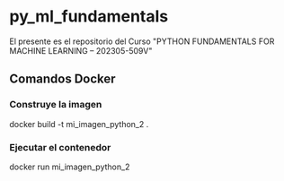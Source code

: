 # py_ml_fundamentals
El presente es el repositorio del Curso "PYTHON FUNDAMENTALS FOR MACHINE LEARNING – 202305-509V"

## Comandos Docker
### Construye la imagen
docker build -t mi_imagen_python_2 .

### Ejecutar el contenedor
docker run mi_imagen_python_2
